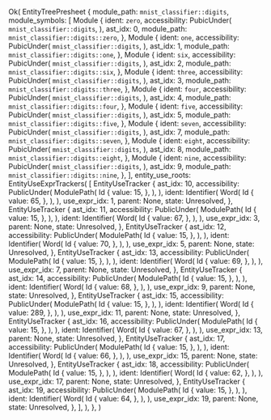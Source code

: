 Ok(
    EntityTreePresheet {
        module_path: `mnist_classifier::digits`,
        module_symbols: [
            Module {
                ident: `zero`,
                accessibility: PubicUnder(
                    `mnist_classifier::digits`,
                ),
                ast_idx: 0,
                module_path: `mnist_classifier::digits::zero`,
            },
            Module {
                ident: `one`,
                accessibility: PubicUnder(
                    `mnist_classifier::digits`,
                ),
                ast_idx: 1,
                module_path: `mnist_classifier::digits::one`,
            },
            Module {
                ident: `six`,
                accessibility: PubicUnder(
                    `mnist_classifier::digits`,
                ),
                ast_idx: 2,
                module_path: `mnist_classifier::digits::six`,
            },
            Module {
                ident: `three`,
                accessibility: PubicUnder(
                    `mnist_classifier::digits`,
                ),
                ast_idx: 3,
                module_path: `mnist_classifier::digits::three`,
            },
            Module {
                ident: `four`,
                accessibility: PubicUnder(
                    `mnist_classifier::digits`,
                ),
                ast_idx: 4,
                module_path: `mnist_classifier::digits::four`,
            },
            Module {
                ident: `five`,
                accessibility: PubicUnder(
                    `mnist_classifier::digits`,
                ),
                ast_idx: 5,
                module_path: `mnist_classifier::digits::five`,
            },
            Module {
                ident: `seven`,
                accessibility: PubicUnder(
                    `mnist_classifier::digits`,
                ),
                ast_idx: 7,
                module_path: `mnist_classifier::digits::seven`,
            },
            Module {
                ident: `eight`,
                accessibility: PubicUnder(
                    `mnist_classifier::digits`,
                ),
                ast_idx: 8,
                module_path: `mnist_classifier::digits::eight`,
            },
            Module {
                ident: `nine`,
                accessibility: PubicUnder(
                    `mnist_classifier::digits`,
                ),
                ast_idx: 9,
                module_path: `mnist_classifier::digits::nine`,
            },
        ],
        entity_use_roots: EntityUseExprTrackers(
            [
                EntityUseTracker {
                    ast_idx: 10,
                    accessibility: PublicUnder(
                        ModulePath(
                            Id {
                                value: 15,
                            },
                        ),
                    ),
                    ident: Identifier(
                        Word(
                            Id {
                                value: 65,
                            },
                        ),
                    ),
                    use_expr_idx: 1,
                    parent: None,
                    state: Unresolved,
                },
                EntityUseTracker {
                    ast_idx: 11,
                    accessibility: PublicUnder(
                        ModulePath(
                            Id {
                                value: 15,
                            },
                        ),
                    ),
                    ident: Identifier(
                        Word(
                            Id {
                                value: 67,
                            },
                        ),
                    ),
                    use_expr_idx: 3,
                    parent: None,
                    state: Unresolved,
                },
                EntityUseTracker {
                    ast_idx: 12,
                    accessibility: PublicUnder(
                        ModulePath(
                            Id {
                                value: 15,
                            },
                        ),
                    ),
                    ident: Identifier(
                        Word(
                            Id {
                                value: 70,
                            },
                        ),
                    ),
                    use_expr_idx: 5,
                    parent: None,
                    state: Unresolved,
                },
                EntityUseTracker {
                    ast_idx: 13,
                    accessibility: PublicUnder(
                        ModulePath(
                            Id {
                                value: 15,
                            },
                        ),
                    ),
                    ident: Identifier(
                        Word(
                            Id {
                                value: 69,
                            },
                        ),
                    ),
                    use_expr_idx: 7,
                    parent: None,
                    state: Unresolved,
                },
                EntityUseTracker {
                    ast_idx: 14,
                    accessibility: PublicUnder(
                        ModulePath(
                            Id {
                                value: 15,
                            },
                        ),
                    ),
                    ident: Identifier(
                        Word(
                            Id {
                                value: 68,
                            },
                        ),
                    ),
                    use_expr_idx: 9,
                    parent: None,
                    state: Unresolved,
                },
                EntityUseTracker {
                    ast_idx: 15,
                    accessibility: PublicUnder(
                        ModulePath(
                            Id {
                                value: 15,
                            },
                        ),
                    ),
                    ident: Identifier(
                        Word(
                            Id {
                                value: 289,
                            },
                        ),
                    ),
                    use_expr_idx: 11,
                    parent: None,
                    state: Unresolved,
                },
                EntityUseTracker {
                    ast_idx: 16,
                    accessibility: PublicUnder(
                        ModulePath(
                            Id {
                                value: 15,
                            },
                        ),
                    ),
                    ident: Identifier(
                        Word(
                            Id {
                                value: 67,
                            },
                        ),
                    ),
                    use_expr_idx: 13,
                    parent: None,
                    state: Unresolved,
                },
                EntityUseTracker {
                    ast_idx: 17,
                    accessibility: PublicUnder(
                        ModulePath(
                            Id {
                                value: 15,
                            },
                        ),
                    ),
                    ident: Identifier(
                        Word(
                            Id {
                                value: 66,
                            },
                        ),
                    ),
                    use_expr_idx: 15,
                    parent: None,
                    state: Unresolved,
                },
                EntityUseTracker {
                    ast_idx: 18,
                    accessibility: PublicUnder(
                        ModulePath(
                            Id {
                                value: 15,
                            },
                        ),
                    ),
                    ident: Identifier(
                        Word(
                            Id {
                                value: 62,
                            },
                        ),
                    ),
                    use_expr_idx: 17,
                    parent: None,
                    state: Unresolved,
                },
                EntityUseTracker {
                    ast_idx: 19,
                    accessibility: PublicUnder(
                        ModulePath(
                            Id {
                                value: 15,
                            },
                        ),
                    ),
                    ident: Identifier(
                        Word(
                            Id {
                                value: 64,
                            },
                        ),
                    ),
                    use_expr_idx: 19,
                    parent: None,
                    state: Unresolved,
                },
            ],
        ),
    },
)